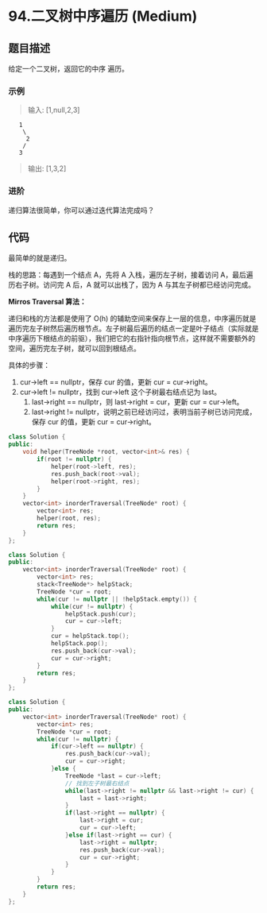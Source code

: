 # 94.二叉树中序遍历 (Medium)

## 题目描述

给定一个二叉树，返回它的中序 遍历。

### 示例

> 输入: [1,null,2,3]

```
   1
    \
     2
    /
   3
```

> 输出: [1,3,2]

### 进阶

递归算法很简单，你可以通过迭代算法完成吗？

## 代码

最简单的就是递归。

栈的思路：每遇到一个结点 A，先将 A 入栈，遍历左子树，接着访问 A，最后遍历右子树。访问完 A 后，A 就可以出栈了，因为 A 与其左子树都已经访问完成。

**Mirros Traversal 算法：**

递归和栈的方法都是使用了 O(h) 的辅助空间来保存上一层的信息，中序遍历就是遍历完左子树然后遍历根节点。左子树最后遍历的结点一定是叶子结点（实际就是中序遍历下根结点的前驱），我们把它的右指针指向根节点，这样就不需要额外的空间，遍历完左子树，就可以回到根结点。

具体的步骤：

1. cur->left == nullptr，保存 cur 的值，更新 cur = cur->right。
2. cur->left != nullptr，找到 cur->left 这个子树最右结点记为 last。
    1. last->right == nullptr，则 last->right = cur，更新 cur = cur->left。
    2. last->right != nullptr，说明之前已经访问过，表明当前子树已访问完成，保存 cur 的值，更新 cur = cur->right。

```c++ tab="递归"
class Solution {
public:
    void helper(TreeNode *root, vector<int>& res) {
        if(root != nullptr) {
            helper(root->left, res);
            res.push_back(root->val);
            helper(root->right, res);
        }
    }
    vector<int> inorderTraversal(TreeNode* root) {
        vector<int> res;
        helper(root, res);
        return res;
    }
};
```

```c++ tab="栈"
class Solution {
public:
    vector<int> inorderTraversal(TreeNode* root) {
        vector<int> res;
        stack<TreeNode*> helpStack;
        TreeNode *cur = root;
        while(cur != nullptr || !helpStack.empty()) {
            while(cur != nullptr) {
                helpStack.push(cur);
                cur = cur->left;
            }
            cur = helpStack.top();
            helpStack.pop();
            res.push_back(cur->val);
            cur = cur->right;
        }
        return res;
    }
};

```

```c++ tab="Mirros Traversal"
class Solution {
public:
    vector<int> inorderTraversal(TreeNode* root) {
        vector<int> res;
        TreeNode *cur = root;
        while(cur != nullptr) {
            if(cur->left == nullptr) {
                res.push_back(cur->val);
                cur = cur->right;
            }else {
                TreeNode *last = cur->left;
                // 找到左子树最右结点
                while(last->right != nullptr && last->right != cur) {
                    last = last->right;
                }
                if(last->right == nullptr) {
                    last->right = cur;
                    cur = cur->left;
                }else if(last->right == cur) {
                    last->right = nullptr;
                    res.push_back(cur->val);
                    cur = cur->right;
                }
            }
        }
        return res;
    }
};
```